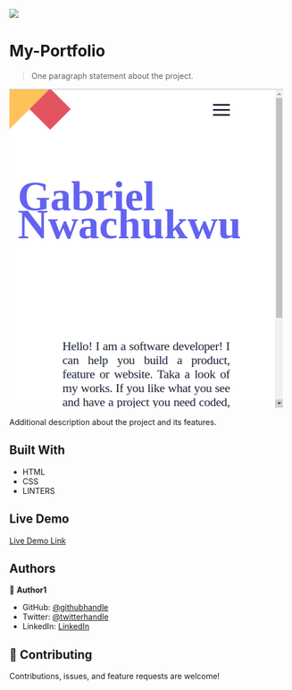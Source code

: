 ![](https://img.shields.io/badge/Microverse-blueviolet)

# My-Portfolio

> One paragraph statement about the project.

![screenshot](static/images/my-portfolio-1.png)

Additional description about the project and its features.

## Built With

- HTML
- CSS
- LINTERS



## Live Demo

[Live Demo Link](https://github.com/gabrielcoder247/my-portfolio/)




## Authors

👤 **Author1**

- GitHub: [@githubhandle](https://github.com/gabrielcoder247)
- Twitter: [@twitterhandle](https://twitter.com/twitterhandle)
- LinkedIn: [LinkedIn](https://linkedin.com/in/gabrielcoder247)

## 🤝 Contributing

Contributions, issues, and feature requests are welcome!